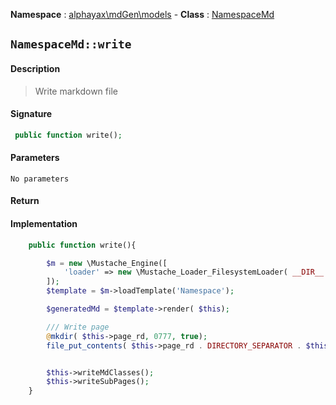 **Namespace**  : [alphayax\mdGen\models](../__NAMESPACE__.md) -
**Class** : [NamespaceMd](__CLASS__.md)

## `NamespaceMd::write`

#### Description

> Write markdown file

#### Signature

```php
 public function write();
```

#### Parameters

    No parameters

#### Return


#### Implementation

```php
    public function write(){

        $m = new \Mustache_Engine([
            'loader' => new \Mustache_Loader_FilesystemLoader( __DIR__.'/../views')
        ]);
        $template = $m->loadTemplate('Namespace');

        $generatedMd = $template->render( $this);

        /// Write page
        @mkdir( $this->page_rd, 0777, true);
        file_put_contents( $this->page_rd . DIRECTORY_SEPARATOR . $this->page_bfe, $generatedMd);


        $this->writeMdClasses();
        $this->writeSubPages();
    }

```
